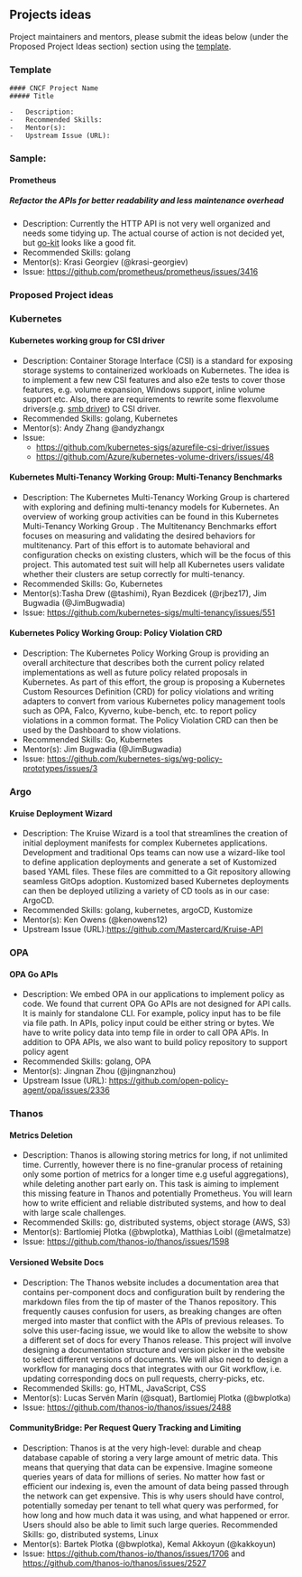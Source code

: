## Projects ideas

Project maintainers and mentors, please submit the ideas below (under the Proposed Project Ideas section) section using the [template](/PROJECT_IDEA_TEMPLATE.md).

### Template

```
#### CNCF Project Name
##### Title

-	Description:
-	Recommended Skills:
-	Mentor(s):
-	Upstream Issue (URL):
```

### Sample:

#### Prometheus
##### Refactor the APIs for better readability and less maintenance overhead

- Description: Currently the HTTP API is not very well organized and needs some tidying up. The actual course of action is not decided yet, but [go-kit](https://github.com/go-kit/kit) looks like a good fit.
-	Recommended Skills: golang
-	Mentor(s): Krasi Georgiev (@krasi-georgiev)
-	Issue: https://github.com/prometheus/prometheus/issues/3416

### Proposed Project ideas

### Kubernetes

#### Kubernetes working group for CSI driver

-	Description: Container Storage Interface (CSI) is a standard for exposing storage systems to containerized workloads on Kubernetes. The idea is to implement a few new CSI features and also e2e tests to cover those features, e.g. volume expansion, Windows support, inline volume support etc. Also, there are requirements to rewrite some flexvolume drivers(e.g. [smb driver](https://github.com/Azure/kubernetes-volume-drivers/tree/master/flexvolume/smb)) to CSI driver.
-	Recommended Skills: golang, Kubernetes
-	Mentor(s): Andy Zhang @andyzhangx
-	Issue:
	-	https://github.com/kubernetes-sigs/azurefile-csi-driver/issues
	-	https://github.com/Azure/kubernetes-volume-drivers/issues/48

#### Kubernetes Multi-Tenancy Working Group: Multi-Tenancy Benchmarks

-	Description: The Kubernetes Multi-Tenancy Working Group is chartered with exploring and defining multi-tenancy models for Kubernetes. An overview of working group activities can be found in this Kubernetes Multi-Tenancy Working Group . The Multitenancy Benchmarks effort focuses on measuring and validating the desired behaviors for multitenancy. Part of this effort is to automate behavioral and configuration checks on existing clusters, which will be the focus of this project. This automated test suit will help all Kubernetes users validate whether their clusters are setup correctly for multi-tenancy.
-	Recommended Skills: Go, Kubernetes
-	Mentor(s):Tasha Drew (@tashimi), Ryan Bezdicek (@rjbez17), Jim Bugwadia (@JimBugwadia)
-	Issue: https://github.com/kubernetes-sigs/multi-tenancy/issues/551

#### Kubernetes Policy Working Group: Policy Violation CRD

-   Description: The Kubernetes Policy Working Group is providing an overall architecture that describes both the current policy related implementations as well as future policy related proposals in Kubernetes. As part of this effort, the group is proposing a Kubernetes Custom Resources Definition (CRD) for policy violations and writing adapters to convert from various Kubernetes policy management tools such as OPA, Falco, Kyverno, kube-bench, etc. to report policy violations in a common format. The Policy Violation CRD can then be used by the Dashboard to show violations.
-   Recommended Skills: Go, Kubernetes
-   Mentor(s): Jim Bugwadia (@JimBugwadia)
-   Issue: https://github.com/kubernetes-sigs/wg-policy-prototypes/issues/3


### Argo

#### Kruise Deployment Wizard

-	Description: The Kruise Wizard is a tool that streamlines the creation of initial deployment manifests for complex Kubernetes applications. Development and traditional Ops teams can now use a wizard-like tool to define application deployments and generate a set of Kustomized based YAML files. These files are committed to a Git repository allowing seamless GitOps adoption. Kustomized based Kubernetes deployments can then be deployed utilizing a variety of CD tools as in our case: ArgoCD.
-	Recommended Skills: golang, kubernetes, argoCD, Kustomize
-	Mentor(s): Ken Owens (@kenowens12)
-	Upstream Issue (URL):https://github.com/Mastercard/Kruise-API


### OPA

#### OPA Go APIs

-	Description: We embed OPA in our applications to implement policy as code. We found that current OPA Go APIs are not designed for API calls. It is mainly for standalone CLI.  For example, policy input has to be file via file path. In APIs, policy input could be either string or bytes.  We have to write policy data into temp file in order to call OPA APIs.  In addition to OPA APIs, we also want to build policy repository to support policy agent   
-	Recommended Skills: golang, OPA
-	Mentor(s): Jingnan Zhou (@jingnanzhou)
-	Upstream Issue (URL): https://github.com/open-policy-agent/opa/issues/2336

### Thanos

#### Metrics Deletion 

- Description: Thanos is allowing storing metrics for long, if not unlimited time. Currently, however there is no fine-granular process of retaining only some portion of metrics for a longer time e.g useful aggregations), while deleting another part early on. This task is aiming to implement this missing feature in Thanos and potentially Prometheus. You will learn how to write efficient and reliable distributed systems, and how to deal with large scale challenges.
- Recommended Skills: go, distributed systems, object storage (AWS, S3)
- Mentor(s): Bartlomiej Plotka (@bwplotka), Matthias Loibl (@metalmatze)
- Issue: https://github.com/thanos-io/thanos/issues/1598

#### Versioned Website Docs

- Description: The Thanos website includes a documentation area that contains per-component docs and configuration built by rendering the markdown files from the tip of master of the Thanos repository. This frequently causes confusion for users, as breaking changes are often merged into master that conflict with the APIs of previous releases. To solve this user-facing issue, we would like to allow the website to show a different set of docs for every Thanos release. This project will involve designing a documentation structure and version picker in the website to select different versions of documents. We will also need to design a workflow for managing docs that integrates with our Git workflow, i.e. updating corresponding docs on pull requests, cherry-picks, etc.
- Recommended Skills: go, HTML, JavaScript, CSS
- Mentor(s): Lucas Servén Marín (@squat), Bartlomiej Plotka (@bwplotka)
- Issue: https://github.com/thanos-io/thanos/issues/2488
 
#### CommunityBridge: Per Request Query Tracking and Limiting

- Description: Thanos is at the very high-level: durable and cheap database capable of storing a very large amount of metric data. This means that querying that data can be expensive. Imagine someone queries years of data for millions of series. No matter how fast or efficient our indexing is, even the amount of data being passed through the network can get expensive. This is why users should have control, potentially someday per tenant to tell what query was performed, for how long and how much data it was using, and what happened or error. Users should also be able to limit such large queries.
Recommended Skills: go, distributed systems, Linux
- Mentor(s): Bartek Plotka (@bwplotka), Kemal Akkoyun (@kakkoyun)
- Issue: https://github.com/thanos-io/thanos/issues/1706 and https://github.com/thanos-io/thanos/issues/2527

